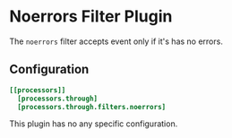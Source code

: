 # Noerrors Filter Plugin

The `noerrors` filter accepts event only if it's has no errors.

## Configuration
```toml
[[processors]]
  [processors.through]
  [processors.through.filters.noerrors]
```
This plugin has no any specific configuration.
